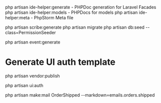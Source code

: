 php artisan ide-helper:generate - PHPDoc generation for Laravel Facades
php artisan ide-helper:models - PHPDocs for models
php artisan ide-helper:meta - PhpStorm Meta file

php artisan scribe:generate
php artisan migrate
php artisan db:seed --class=PermissionSeeder

php artisan event:generate

# Generate UI auth template

php artisan vendor:publish

<!-- Choose laravel mail and notification -->

php artisan ui:auth

php artisan make:mail OrderShipped --markdown=emails.orders.shipped
